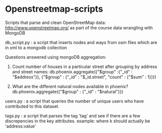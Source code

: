 Openstreetmap-scripts
=====================
Scripts that parse and clean OpenStreetMap data: http://www.openstreetmap.org/ as part of the course data wrangling with MongoDB

db_script.py : a script that inserts nodes and ways from osm files which are in xml to a mongodb collection

Questions answered using mongoDB aggregation:
1) Count number of houses in a particular street after grouping by address and street names:
  db.phoenix.aggregate({"$group" :{"_id" : "$address"}},
{"$group" : {"_id" : "$_id.street", "count" : {"$sum" : 1}}})

2) What are the different natural nodes available in phoenix?
  db.phoenix.aggregate({"$group" : {"_id" : "$natural"}})

users.py : a script that queries the number of unique users who have contributed to this dataset.

tags.py : a script that parses the tag 'tag' and see if there are a few discrepencies in the key attributes. example: <tag k='addr:street' v='east university dr'/> where k should actually be 'address:value'




